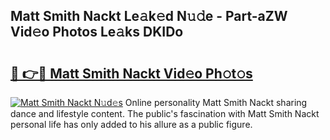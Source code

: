 ## Matt Smith Nackt Le𝚊k𝚎d N𝚞𝚍e - Part-aZW Vid𝚎o Photos Le𝚊ks DKIDo

# <h2><a href="http://fb7jho.evod.top/?m=Matt+Smith+Nackt">🔗 👉🔴 Matt Smith Nackt Vid𝚎o Ph𝚘t𝚘s</a></h2>

[![Matt Smith Nackt N𝚞d𝚎s](https://i.imgur.com/8V9OHl7.gif)](http://fb7jho.evod.top/?m=Matt+Smith+Nackt)
Online personality Matt Smith Nackt sharing dance and lifestyle content. The public's fascination with Matt Smith Nackt personal life has only added to his allure as a public figure. 
